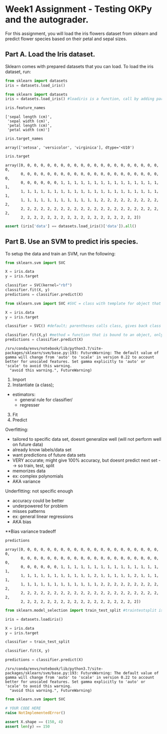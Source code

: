 
# Week1 Assignment - Testing OKPy and the autograder.

For this assignment, you will load the iris flowers dataset from sklearn and predict flower species based on their petal and sepal sizes.

## Part A. Load the Iris dataset.

Sklearn comes with prepared datasets that you can load. To load the iris dataset, run:
```python
from sklearn import datasets
iris = datasets.load_iris()
```


```python
from sklearn import datasets
iris = datasets.load_iris() #loadiris is a function, call by adding parentheses, iris is the dataset
```


```python
iris.feature_names
```




    ['sepal length (cm)',
     'sepal width (cm)',
     'petal length (cm)',
     'petal width (cm)']




```python
iris.target_names
```




    array(['setosa', 'versicolor', 'virginica'], dtype='<U10')




```python
iris.target
```




    array([0, 0, 0, 0, 0, 0, 0, 0, 0, 0, 0, 0, 0, 0, 0, 0, 0, 0, 0, 0, 0, 0,
           0, 0, 0, 0, 0, 0, 0, 0, 0, 0, 0, 0, 0, 0, 0, 0, 0, 0, 0, 0, 0, 0,
           0, 0, 0, 0, 0, 0, 1, 1, 1, 1, 1, 1, 1, 1, 1, 1, 1, 1, 1, 1, 1, 1,
           1, 1, 1, 1, 1, 1, 1, 1, 1, 1, 1, 1, 1, 1, 1, 1, 1, 1, 1, 1, 1, 1,
           1, 1, 1, 1, 1, 1, 1, 1, 1, 1, 1, 1, 2, 2, 2, 2, 2, 2, 2, 2, 2, 2,
           2, 2, 2, 2, 2, 2, 2, 2, 2, 2, 2, 2, 2, 2, 2, 2, 2, 2, 2, 2, 2, 2,
           2, 2, 2, 2, 2, 2, 2, 2, 2, 2, 2, 2, 2, 2, 2, 2, 2, 2])




```python
assert (iris['data'] == datasets.load_iris()['data']).all()
```

## Part B. Use an SVM to predict iris species.

To setup the data and train an SVM, run the following:
```python
from sklearn.svm import SVC

X = iris.data
y = iris.target

classifier = SVC(kernel="rbf")
classifier.fit(X, y)
predictions = classifier.predict(X)
```


```python
from sklearn.svm import SVC #SVC = class with template for object that we're going to create; like a blueprint

X = iris.data
y = iris.target

classifier = SVC() #default; parentheses calls class, gives back class instance to variable classifier
```


```python
classifier.fit(X,y) #method = function that is bound to an object, only makes sense in context to an object
predictions = classifier.predict(X)
```

    /srv/conda/envs/notebook/lib/python3.7/site-packages/sklearn/svm/base.py:193: FutureWarning: The default value of gamma will change from 'auto' to 'scale' in version 0.22 to account better for unscaled features. Set gamma explicitly to 'auto' or 'scale' to avoid this warning.
      "avoid this warning.", FutureWarning)


1. Import
2. Instantiate (a class); 
- estimators:
    - general rule for classifier/
    - regresser
3. Fit
4. Predict

Overfitting: 
- tailored to specific data set, doesnt generalize well (will not perform well on future data)
- already know labels/data set
- want predictions of future data sets
- VERY accurate; might give 100% accuracy, but doesnt predict next set --> so train, test, split
- memorizes data
- ex: complex polynomials
- AKA variance

Underfitting: not specific enough
- accuracy could be better
- underpowered for problem
- misses patterns
- ex: general linear regressions
- AKA bias

**Bias variance tradeoff


```python
predictions
```




    array([0, 0, 0, 0, 0, 0, 0, 0, 0, 0, 0, 0, 0, 0, 0, 0, 0, 0, 0, 0, 0, 0,
           0, 0, 0, 0, 0, 0, 0, 0, 0, 0, 0, 0, 0, 0, 0, 0, 0, 0, 0, 0, 0, 0,
           0, 0, 0, 0, 0, 0, 1, 1, 1, 1, 1, 1, 1, 1, 1, 1, 1, 1, 1, 1, 1, 1,
           1, 1, 1, 1, 1, 1, 1, 1, 1, 1, 1, 2, 1, 1, 1, 1, 1, 2, 1, 1, 1, 1,
           1, 1, 1, 1, 1, 1, 1, 1, 1, 1, 1, 1, 2, 2, 2, 2, 2, 2, 2, 2, 2, 2,
           2, 2, 2, 2, 2, 2, 2, 2, 2, 2, 2, 2, 2, 2, 2, 2, 2, 2, 2, 2, 2, 2,
           2, 2, 2, 2, 2, 2, 2, 2, 2, 2, 2, 2, 2, 2, 2, 2, 2, 2])




```python
from sklearn.model_selection import train_test_split #traintestsplit is a function
```


```python
iris = datasets.loadiris()

X = iris.data
y = iris.target

classifier = train_test_split

classifier.fit(X, y)

predictions = classifier.predict(X)
```

    /srv/conda/envs/notebook/lib/python3.7/site-packages/sklearn/svm/base.py:193: FutureWarning: The default value of gamma will change from 'auto' to 'scale' in version 0.22 to account better for unscaled features. Set gamma explicitly to 'auto' or 'scale' to avoid this warning.
      "avoid this warning.", FutureWarning)



```python
from sklearn.svm import SVC

# YOUR CODE HERE
raise NotImplementedError()
```


```python
assert X.shape == (150, 4)
assert len(y) == 150
```
